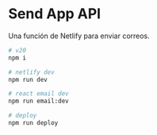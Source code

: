 # Send App API

Una función de Netlify para enviar correos.

```sh
# v20
npm i

# netlify dev
npm run dev

# react email dev
npm run email:dev

# deploy
npm run deploy
```
